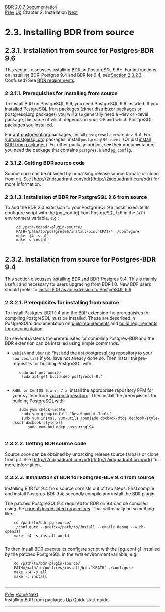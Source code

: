   [BDR 2.0.7 Documentation](README.md)                                                                                                                 
  [Prev](installation-packages.md "Installing BDR from packages")   [Up](installation.md)    Chapter 2. Installation    [Next](quickstart.md "Quick-start guide")  


# 2.3. Installing BDR from source

## 2.3.1. Installation from source for Postgres-BDR 9.6

This section discusses installing BDR on PostgreSQL 9.6+. For
instructions on installing BDR-Postgres 9.4 and BDR for 9.4, see
[Section 2.3.2.3](installation-source.md#INSTALLATION-BDR-SOURCE-94).
Confused? See [BDR requirements](install-requirements.md).

### 2.3.1.1. Prerequisites for installing from source

To install BDR on PostgreSQL 9.6, you need PostgreSQL 9.6 installed. If
you installed PostgreSQL from packages (either distributor packages or
postgresql.org packages) you will also generally need a -dev or -devel
package, the name of which depends on your OS and which PostgreSQL
packages you installed.

For [apt.postgresql.org](http://apt.postgresql.org/)
packages, install `postgresql-server-dev-9.6`. For
[yum.postgresql.org](http://yum.postgresql.org) packages,
install `postgresql96-devel`. (Or just [install BDR from
packages](installation-packages.md)). For other package origins, see
their documentation; you need the package that contains
`postgres.h` and `pg_config`.

### 2.3.1.2. Getting BDR source code

Source code can be obtained by unpacking release source tarballs or
clone from git. See
[http://2ndquadrant.com/bdr](http://2ndquadrant.com/bdr)
for more information.

### 2.3.1.3. Installation of BDR for PostgreSQL 9.6 from source

To add the BDR 2.0 extension to your PostgreSQL 9.6 install execute its
configure script with the [pg_config] from PostgreSQL 9.6
in the `PATH` environment variable, e.g.:

``` PROGRAMLISTING
     cd /path/to/bdr-plugin-source/
     PATH=/path/to/postgres96/install/bin:"$PATH" ./configure
     make -j4 -s all
     make -s install
    
```

## 2.3.2. Installation from source for Postgres-BDR 9.4

This section discusses installing BDR and BDR-Postgres 9.4. This is
mainly useful and necessary for users upgrading from BDR 1.0. New BDR
users should prefer to [install BDR as an extension to PostgreSQL
9.6](installation-source.md#INSTALLATION-SOURCE-EXTENSION).

### 2.3.2.1. Prerequisites for installing from source

To install Postgres-BDR 9.4 and the BDR extension the prerequisites for
compiling PostgreSQL must be installed. These are described in
PostgreSQL\'s documentation on [build
requirements](http://www.postgresql.org/docs/current/install-requirements.md)
and [build requirements for
documentation](http://www.postgresql.org/docs/current/docguide-toolsets.html).

On several systems the prerequisites for compiling Postgres-BDR and the
BDR extension can be installed using simple commands.

-   `Debian` and `Ubuntu`: First add the
    [apt.postgresql.org](http://apt.postgresql.org/)
    repository to your `sources.list` if you have not already
    done so. Then install the pre-requisites for building PostgreSQL
    with:

    ``` PROGRAMLISTING
       sudo apt-get update
        sudo apt-get build-dep postgresql-9.4
           
    ```

-   `RHEL or CentOS 6.x or 7.x`: install the appropriate
    repository RPM for your system from
    [yum.postgresql.org](http://yum.postgresql.org/repopackages.php).
    Then install the prerequisites for building PostgreSQL with:

    ``` PROGRAMLISTING
       sudo yum check-update
        sudo yum groupinstall "Development Tools"
        sudo yum install yum-utils openjade docbook-dtds docbook-style-dsssl docbook-style-xsl
           sudo yum-builddep postgresql94
          
    ```

### 2.3.2.2. Getting BDR source code

Source code can be obtained by unpacking release source tarballs or
clone from git. See
[http://2ndquadrant.com/bdr](http://2ndquadrant.com/bdr)
for more information.

### 2.3.2.3. Installation of BDR for Postgres-BDR 9.4 from source

Installing BDR for 9.4 from source consists out of two steps: First
compile and install Postgres-BDR 9.4; secondly compile and install the
BDR plugin.

The patched PostgreSQL 9.4 required for BDR on 9.4 can be compiled using
the [normal documented
procedures](http://www.postgresql.org/docs/current/static/installation.md).
That will usually be something like:

``` PROGRAMLISTING
    cd /path/to/bdr-pg-source/
    ./configure --prefix=/path/to/install --enable-debug --with-openssl
    make -j4 -s install-world
   
```

To then install BDR execute its configure script with the
[pg_config] installed by the patched PostgreSQL in the
`PATH` environment variable, e.g.:

``` PROGRAMLISTING
    cd /path/to/bdr-plugin-source/
    PATH=/path/to/postgres/install/bin:"$PATH" ./configure
    make -j4 -s all
    make -s install
   
```



  --------------------------------------------------- ---------------------------------------- ----------------------------------------
  [Prev](installation-packages.md)      [Home](README.md)       [Next](quickstart.md)  
  Installing BDR from packages                         [Up](installation.md)                         Quick-start guide
  --------------------------------------------------- ---------------------------------------- ----------------------------------------
